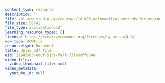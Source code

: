 ```yaml
---
content_type: resource
description: ''
file: /ol-ocw-studio-app/courses/18-086-mathematical-methods-for-engineers-ii-spring-2006/21945b85e0cf51cefe7f73145cffd84a_NEsObJTwDXI.pdf
file_size: 56742
file_type: application/pdf
learning_resource_types: []
license: https://creativecommons.org/licenses/by-nc-sa/4.0/
ocw_type: OCWFile
resourcetype: Document
title: 3play pdf file
uid: 21945b85-e0cf-51ce-fe7f-73145cffd84a
video_files:
  video_thumbnail_file: null
video_metadata:
  youtube_id: null
---
```

